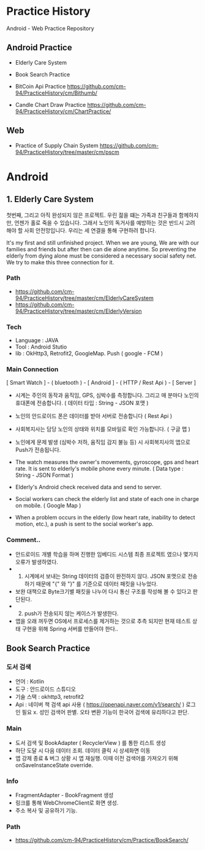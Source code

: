 # Practice History
 Android - Web Practice Repository


## Android Practice
 - Elderly Care System
 
 - Book Search Practice
 
 - BitCoin Api Practice
  https://github.com/cm-94/PracticeHistory/cm/Bithumb/
  
 - Candle Chart Draw Practice
  https://github.com/cm-94/PracticeHistory/cm/ChartPractice/
  
## Web
 - Practice of Supply Chain System
  https://github.com/cm-94/PracticeHistory/tree/master/cm/pscm


# Android
  
  
## 1. Elderly Care System
 첫번째, 그리고 아직 완성되지 않은 프로젝트.
 우린 젊을 떄는 가족과 친구들과 함께하지만, 언젠가 홀로 죽을 수 있습니다. 그래서 노인의 독거사를 예방하는 것은 반드시 고려해야 할 사회 안전망입니다.
 우리는 세 연결을 통해 구현하려 합니다.

 It's my first and still unfinished project.
 When we are young, We are with our families and friends but after then can die alone anytime. So preventing the elderly from dying alone must be considered a necessary social safety net. We try to make this three connection for it. 

### Path
- https://github.com/cm-94/PracticeHistory/tree/master/cm/ElderlyCareSystem
- https://github.com/cm-94/PracticeHistory/tree/master/cm/ElderlyVersion

### Tech
- Language : JAVA
- Tool : Android Stutio
- lib : OkHttp3, Retrofit2, GoogleMap. Push ( google - FCM )

### Main Connection
 [ Smart Watch ] - ( bluetooth ) - [ Android ] - ( HTTP / Rest Api ) - [ Server ]
 
 - 시계는 주인의 동작과 움직임, GPS, 심박수를 측정합니다. 그리고 매 분마다 노인의 휴대폰에 전송합니다. ( 데이터 타입 : String - JSON 포맷 )
 - 노인의 안드로이드 폰은 데이터를 받아 서버로 전송합니다 ( Rest Api )
 - 사회복지사는 담당 노인의 상태와 위치를 모바일로 확인 가능합니다. ( 구글 맵 )
 - 노인에게 문제 발생 (심박수 저하, 움직임 감지 불능 등) 시 사회복지사의 앱으로 Push가 전송됩니다.
 
 - The watch measures the owner's movements, gyroscope, gps and heart rate. It is sent to elderly's mobile phone every minute. ( Data type : String - JSON Format )
 - Elderly's Android check received data and send to server.
 - Social workers can check the elderly list and state of each one in charge on mobile. ( Google Map )
 - When a problem occurs in the elderly (low heart rate, inability to detect motion, etc.), a push is sent to the social worker's app.

### Comment..
 - 안드로이드 개별 학습을 하며 진행한 임베디드 시스템 최종 프로젝트 였으나 몇가지 오류가 발생하였다.
 - 1. 시계에서 보내는 String 데이터의 검증이 완전하지 않다. JSON 포맷으로 전송하기 때문에 "{" 와 "}" 를 기준으로 데이터 패킷을 나누었다.
 -  보완 대책으로 Byte크기별 패킷을 나누어 다시 통신 구조를 작성해 볼 수 있다고 판단된다.
 - 2. push가  전송되지 않는 케이스가 발생한다.
 -  앱을 오래 꺼두면 OS에서 프로세스를 제거하는 것으로 추측 되지만 현재 테스트 상태 구현을 위해 Spring 서버를 만들어야 한다..

## Book Search Practice
 ### 도서 검색 
 - 언어 : Kotlin
 - 도구 : 안드로이드 스튜디오
 - 기술 스택 : okhttp3, retrofit2
 - Api : 네이버 책 검색 api 사용 ( https://openapi.naver.com/v1/search/ )
  로그인 필요 x. 성인 검색어 판별. 오타 변환 기능이 한국어 검색에 유리하다고 판단.
 
 ### Main
 - 도서 검색 및 BookAdapter ( RecyclerView ) 를 통한 리스트 생성
 - 하단 도달 시 다음 데이터 조회. 데이터 클릭 시 상세화면 이동
 - 앱 강제 종료 & 버그 상황 시 앱 재실행. 이때 이전 검색어를 가져오기 위해 onSaveInstanceState override.
 
 ### Info
 - FragmentAdapter  - BookFragment 생성
 - 링크를 통해 WebChromeClient로 화면 생성.
 - 주소 복사 및 공유하기 기능.

 ### Path
 - https://github.com/cm-94/PracticeHistory/cm/Practice/BookSearch/
